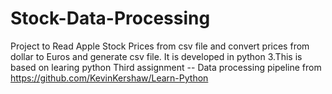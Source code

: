 # Stock-Data-Processing
Project to Read Apple Stock Prices from csv file and convert prices from dollar to Euros and generate csv file.
It is developed in python 3.This is based on learing python Third assignment -- Data processing pipeline from https://github.com/KevinKershaw/Learn-Python
